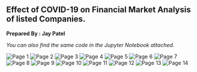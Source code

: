 ## Effect of COVID-19 on Financial Market Analysis of listed Companies.

**Prepared By : Jay Patel**

_You can also find the same code in the Jupyter Notebook attached._

![Page 1](images/readme/0001.jpg)
![Page 2](images/readme/0002.jpg)
![Page 3](images/readme/0003.jpg)
![Page 4](images/readme/0004.jpg)
![Page 5](images/readme/0005.jpg)
![Page 6](images/readme/0006.jpg)
![Page 7](images/readme/0007.jpg)
![Page 8](images/readme/0008.jpg)
![Page 9](images/readme/0009.jpg)
![Page 10](images/readme/0010.jpg)
![Page 11](images/readme/0011.jpg)
![Page 12](images/readme/0012.jpg)
![Page 13](images/readme/0013.jpg)
![Page 14](images/readme/0014.jpg)
